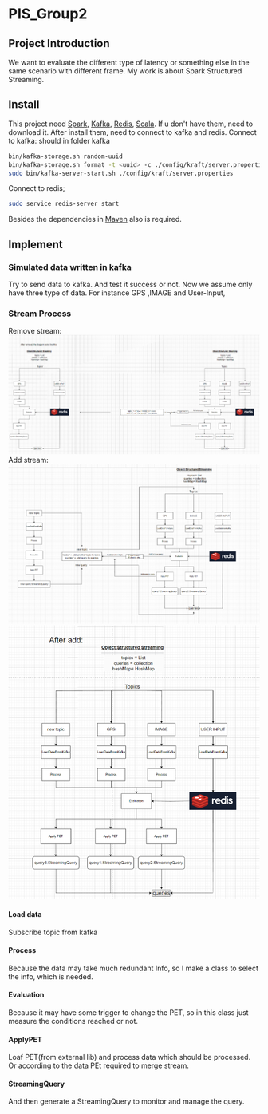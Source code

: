 # PIS_Group2
## Project Introduction
We want to evaluate the different type of latency or something else
in the same scenario with different frame. My work is about Spark 
Structured Streaming.
## Install
This project need [Spark](https://spark.apache.org/downloads.html),
[Kafka](https://kafka.apache.org/downloads),
[Redis](https://redis.io/download/),
[Scala](https://www.scala-lang.org/download/). If u don't have them, need to download it.
After install them, need to connect to kafka and redis.
Connect to kafka: should in folder kafka
```sh
bin/kafka-storage.sh random-uuid
bin/kafka-storage.sh format -t <uuid> -c ./config/kraft/server.properties  
sudo bin/kafka-server-start.sh ./config/kraft/server.properties
```
Connect to redis;
```sh
sudo service redis-server start
```
Besides the dependencies in [Maven](./pom.xml) also is required.
## Implement
### Simulated data written in kafka
Try to send data to kafka. And test it success or not. Now we assume
only have three type of data. For instance GPS ,IMAGE and User-Input,
### Stream Process
Remove stream:
![remove stream](./data/picture/remove_stream.png)
Add stream:
![add stream](./data/picture/add_stream.png)
![after add](./data/picture/after_add.png)
#### Load data
Subscribe topic from kafka
#### Process
Because the data may take much redundant Info, so I make a class to select the info,
which is needed.
#### Evaluation
Because it may have some trigger to change the PET, so in this class just measure the
conditions reached or not.
#### ApplyPET
Loaf PET(from external lib) and process data which should be processed.
Or according to the data PEt required to merge stream.
#### StreamingQuery
And then generate a StreamingQuery to monitor and manage the query.